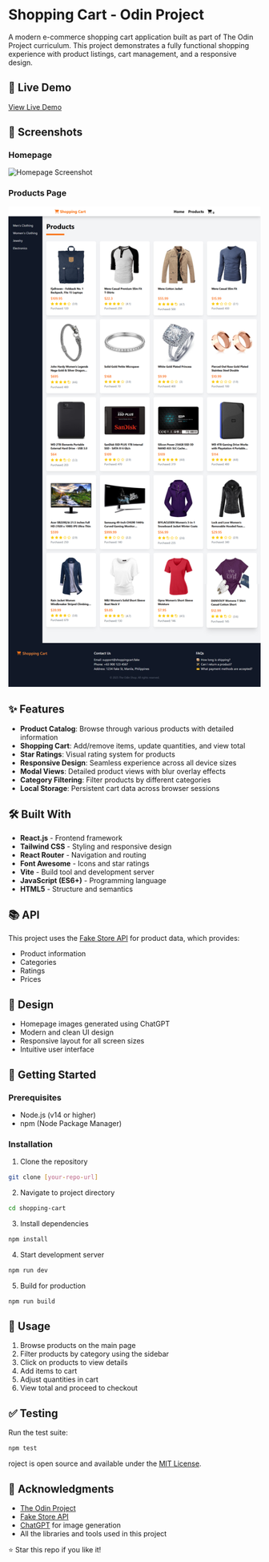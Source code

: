 # Shopping Cart - Odin Project

A modern e-commerce shopping cart application built as part of The Odin Project curriculum. This project demonstrates a fully functional shopping experience with product listings, cart management, and a responsive design.

## 🔴 Live Demo
[View Live Demo](your-netlify-url-here)

## 📸 Screenshots

### Homepage
![Homepage Screenshot](./public/homepage_ss.png)

### Products Page
![Products Screenshot](./public/products_ss.png)

## ✨ Features

- **Product Catalog**: Browse through various products with detailed information
- **Shopping Cart**: Add/remove items, update quantities, and view total
- **Star Ratings**: Visual rating system for products
- **Responsive Design**: Seamless experience across all device sizes
- **Modal Views**: Detailed product views with blur overlay effects
- **Category Filtering**: Filter products by different categories
- **Local Storage**: Persistent cart data across browser sessions

## 🛠️ Built With

- **React.js** - Frontend framework
- **Tailwind CSS** - Styling and responsive design
- **React Router** - Navigation and routing
- **Font Awesome** - Icons and star ratings
- **Vite** - Build tool and development server
- **JavaScript (ES6+)** - Programming language
- **HTML5** - Structure and semantics

## 📚 API

This project uses the [Fake Store API](https://fakestoreapi.com/) for product data, which provides:
- Product information
- Categories
- Ratings
- Prices

## 🎨 Design

- Homepage images generated using ChatGPT
- Modern and clean UI design
- Responsive layout for all screen sizes
- Intuitive user interface

## 🚀 Getting Started

### Prerequisites
- Node.js (v14 or higher)
- npm (Node Package Manager)

### Installation

1. Clone the repository
```bash
git clone [your-repo-url]
```

2. Navigate to project directory
```bash
cd shopping-cart
```

3. Install dependencies
```bash
npm install
```

4. Start development server
```bash
npm run dev
```

5. Build for production
```bash
npm run build
```

## 📱 Usage

1. Browse products on the main page
2. Filter products by category using the sidebar
3. Click on products to view details
4. Add items to cart
5. Adjust quantities in cart
6. View total and proceed to checkout

## ✅ Testing

Run the test suite:
```bash
npm test
```

roject is open source and available under the [MIT License](LICENSE).

## 🙏 Acknowledgments

- [The Odin Project](https://www.theodinproject.com/)
- [Fake Store API](https://fakestoreapi.com/)
- [ChatGPT](https://chat.openai.com/) for image generation
- All the libraries and tools used in this project

⭐️ Star this repo if you like it!
